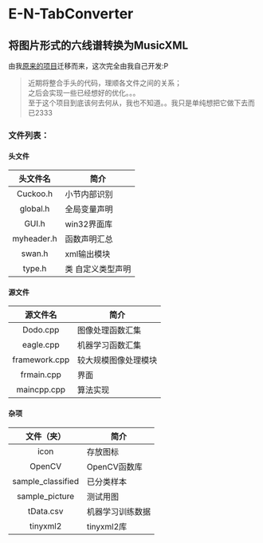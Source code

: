 # E-N-TabConverter
## 将图片形式的六线谱转换为MusicXML

由我[原来的项目](https://github.com/EscapeLand/ELand-chordConverter)迁移而来，这次完全由我自己开发:P

>近期将整合手头的代码，理顺各文件之间的关系；<br>
之后会实现一些已经想好的优化。。。<br>
至于这个项目到底该何去何从，我也不知道。。我只是单纯想把它做下去而已2333

### 文件列表：

#### 头文件

|头文件名      |简介                         |
|:-----------:|-----------------------------|
|Cuckoo.h     |小节内部识别                  |
|global.h     |全局变量声明                  |
|GUI.h        |win32界面库                   |
|myheader.h   |函数声明汇总                  |
|swan.h       |xml输出模块                   |
|type.h       |类 自定义类型声明              |

#### 源文件

|源文件名      |简介                          |
|:-----------:|------------------------------|
|Dodo.cpp     |图像处理函数汇集                |
|eagle.cpp    |机器学习函数汇集                |
|framework.cpp|较大规模图像处理模块            |
|frmain.cpp   |界面                           |
|maincpp.cpp  |算法实现                       |

#### 杂项

|文件（夹）    |简介                          |
|:-----------:|------------------------------|
|icon         |存放图标                       |
|OpenCV       |OpenCV函数库                   |
|sample_classified|已分类样本                 |
|sample_picture|测试用图                      |
|tData.csv    |机器学习训练数据                |
|tinyxml2     |tinyxml2库                     |
